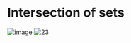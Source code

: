 # Intersection of sets
![image](https://user-images.githubusercontent.com/82733942/154811750-80fc3fa1-e842-4134-9ecd-83adea762c19.png)
![23](https://user-images.githubusercontent.com/82733942/119378561-10205400-bcc7-11eb-912d-411f3d99a75b.jpg)
